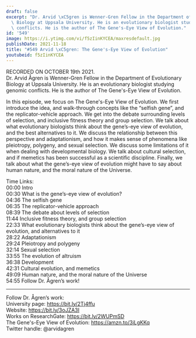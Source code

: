 ```yaml
---
draft: false
excerpt: "Dr. Arvid \xC5gren is Wenner-Gren Fellow in the Department of Evolutionary\
  \ Biology at Uppsala University. He is an evolutionary biologist studying genomic\
  \ conflicts. He is the author of The Gene's-Eye View of Evolution."
id: '549'
image: https://i.ytimg.com/vi/f5zIinKYCEA/maxresdefault.jpg
publishDate: 2021-11-18
title: "#549 Arvid \xC5gren: The Gene's-Eye View of Evolution"
youtubeid: f5zIinKYCEA
---
```

RECORDED ON OCTOBER 19th 2021.  
Dr. Arvid Ågren is Wenner-Gren Fellow in the Department of Evolutionary Biology at Uppsala University. He is an evolutionary biologist studying genomic conflicts. He is the author of The Gene's-Eye View of Evolution.

In this episode, we focus on The Gene's-Eye View of Evolution. We first introduce the idea, and walk-through concepts like the “selfish gene”, and the replicator-vehicle approach. We get into the debate surrounding levels of selection, and inclusive fitness theory and group selection. We talk about what evolutionary biologists think about the gene’s-eye view of evolution, and the best alternatives to it. We discuss the relationship between this perspective and adaptationism, and how it makes sense of phenomena like pleiotropy, polygeny, and sexual selection. We discuss some limitations of it when dealing with developmental biology. We talk about cultural selection, and if memetics has been successful as a scientific discipline. Finally, we talk about what the gene’s-eye view of evolution might have to say about human nature, and the moral nature of the Universe.

Time Links:  
00:00 Intro  
00:30  What is the gene’s-eye view of evolution?  
04:36  The selfish gene  
06:35  The replicator-vehicle approach  
08:39  The debate about levels of selection  
11:44  Inclusive fitness theory, and group selection  
22:33  What evolutionary biologists think about the gene’s-eye view of evolution, and alternatives to it  
28:22  Adaptationism  
29:24  Pleiotropy and polygeny  
32:14  Sexual selection  
33:55  The evolution of altruism  
36:38  Development  
42:31  Cultural evolution, and memetics  
49:09  Human nature, and the moral nature of the Universe  
54:55  Follow Dr. Ågren’s work!

---

Follow Dr. Ågren’s work:  
University page: https://bit.ly/2Tj4ffu  
Website: https://bit.ly/3oJZA3I  
Works on ResearchGate: https://bit.ly/2WUPmSD  
The Gene's-Eye View of Evolution: https://amzn.to/3iLgKKq  
Twitter handle: @arvidagren
